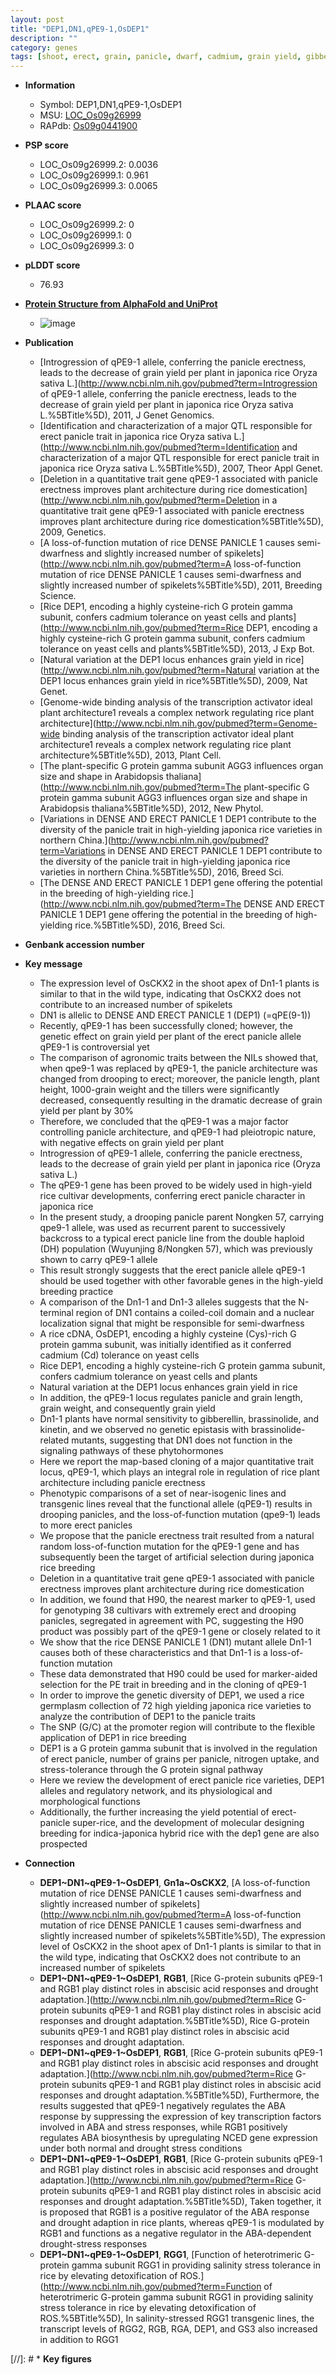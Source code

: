 ```yaml
---
layout: post
title: "DEP1,DN1,qPE9-1,OsDEP1"
description: ""
category: genes
tags: [shoot, erect, grain, panicle, dwarf, cadmium, grain yield, gibberellin, grain weight, panicle architecture, yield, spikelet, phytohormone, architecture, breeding, height, domestication, grain length, tiller, nitrogen, development, grains per panicle]
---
```


* **Information**  
    + Symbol: DEP1,DN1,qPE9-1,OsDEP1  
    + MSU: [LOC_Os09g26999](http://rice.plantbiology.msu.edu/cgi-bin/ORF_infopage.cgi?orf=LOC_Os09g26999)  
    + RAPdb: [Os09g0441900](http://rapdb.dna.affrc.go.jp/viewer/gbrowse_details/irgsp1?name=Os09g0441900)  

* **PSP score**  
    + LOC_Os09g26999.2: 0.0036 
    + LOC_Os09g26999.1: 0.961 
    + LOC_Os09g26999.3: 0.0065 

* **PLAAC score**  
    + LOC_Os09g26999.2: 0 
    + LOC_Os09g26999.1: 0 
    + LOC_Os09g26999.3: 0 

* **pLDDT score**
    + 76.93

* **[Protein Structure from AlphaFold and UniProt](https://www.uniprot.org/uniprotkb/A0A0P0XNP8/entry#structure)**
    + ![image](https://ricepsp.github.io/images/A/AF-A0A0P0XNP8-F1.png)

* **Publication**  
    + [Introgression of qPE9-1 allele, conferring the panicle erectness, leads to the decrease of grain yield per plant in japonica rice Oryza sativa L.](http://www.ncbi.nlm.nih.gov/pubmed?term=Introgression of qPE9-1 allele, conferring the panicle erectness, leads to the decrease of grain yield per plant in japonica rice Oryza sativa L.%5BTitle%5D), 2011, J Genet Genomics.
    + [Identification and characterization of a major QTL responsible for erect panicle trait in japonica rice Oryza sativa L.](http://www.ncbi.nlm.nih.gov/pubmed?term=Identification and characterization of a major QTL responsible for erect panicle trait in japonica rice Oryza sativa L.%5BTitle%5D), 2007, Theor Appl Genet.
    + [Deletion in a quantitative trait gene qPE9-1 associated with panicle erectness improves plant architecture during rice domestication](http://www.ncbi.nlm.nih.gov/pubmed?term=Deletion in a quantitative trait gene qPE9-1 associated with panicle erectness improves plant architecture during rice domestication%5BTitle%5D), 2009, Genetics.
    + [A loss-of-function mutation of rice DENSE PANICLE 1 causes semi-dwarfness and slightly increased number of spikelets](http://www.ncbi.nlm.nih.gov/pubmed?term=A loss-of-function mutation of rice DENSE PANICLE 1 causes semi-dwarfness and slightly increased number of spikelets%5BTitle%5D), 2011, Breeding Science.
    + [Rice DEP1, encoding a highly cysteine-rich G protein gamma subunit, confers cadmium tolerance on yeast cells and plants](http://www.ncbi.nlm.nih.gov/pubmed?term=Rice DEP1, encoding a highly cysteine-rich G protein gamma subunit, confers cadmium tolerance on yeast cells and plants%5BTitle%5D), 2013, J Exp Bot.
    + [Natural variation at the DEP1 locus enhances grain yield in rice](http://www.ncbi.nlm.nih.gov/pubmed?term=Natural variation at the DEP1 locus enhances grain yield in rice%5BTitle%5D), 2009, Nat Genet.
    + [Genome-wide binding analysis of the transcription activator ideal plant architecture1 reveals a complex network regulating rice plant architecture](http://www.ncbi.nlm.nih.gov/pubmed?term=Genome-wide binding analysis of the transcription activator ideal plant architecture1 reveals a complex network regulating rice plant architecture%5BTitle%5D), 2013, Plant Cell.
    + [The plant-specific G protein gamma subunit AGG3 influences organ size and shape in Arabidopsis thaliana](http://www.ncbi.nlm.nih.gov/pubmed?term=The plant-specific G protein gamma subunit AGG3 influences organ size and shape in Arabidopsis thaliana%5BTitle%5D), 2012, New Phytol.
    + [Variations in DENSE AND ERECT PANICLE 1 DEP1 contribute to the diversity of the panicle trait in high-yielding japonica rice varieties in northern China.](http://www.ncbi.nlm.nih.gov/pubmed?term=Variations in DENSE AND ERECT PANICLE 1 DEP1 contribute to the diversity of the panicle trait in high-yielding japonica rice varieties in northern China.%5BTitle%5D), 2016, Breed Sci.
    + [The DENSE AND ERECT PANICLE 1 DEP1 gene offering the potential in the breeding of high-yielding rice.](http://www.ncbi.nlm.nih.gov/pubmed?term=The DENSE AND ERECT PANICLE 1 DEP1 gene offering the potential in the breeding of high-yielding rice.%5BTitle%5D), 2016, Breed Sci.

* **Genbank accession number**  

* **Key message**  
    + The expression level of OsCKX2 in the shoot apex of Dn1-1 plants is similar to that in the wild type, indicating that OsCKX2 does not contribute to an increased number of spikelets
    + DN1 is allelic to DENSE AND ERECT PANICLE 1 (DEP1) (=qPE(9-1))
    + Recently, qPE9-1 has been successfully cloned; however, the genetic effect on grain yield per plant of the erect panicle allele qPE9-1 is controversial yet
    + The comparison of agronomic traits between the NILs showed that, when qpe9-1 was replaced by qPE9-1, the panicle architecture was changed from drooping to erect; moreover, the panicle length, plant height, 1000-grain weight and the tillers were significantly decreased, consequently resulting in the dramatic decrease of grain yield per plant by 30%
    + Therefore, we concluded that the qPE9-1 was a major factor controlling panicle architecture, and qPE9-1 had pleiotropic nature, with negative effects on grain yield per plant
    + Introgression of qPE9-1 allele, conferring the panicle erectness, leads to the decrease of grain yield per plant in japonica rice (Oryza sativa L.)
    + The qPE9-1 gene has been proved to be widely used in high-yield rice cultivar developments, conferring erect panicle character in japonica rice
    + In the present study, a drooping panicle parent Nongken 57, carrying qpe9-1 allele, was used as recurrent parent to successively backcross to a typical erect panicle line from the double haploid (DH) population (Wuyunjing 8/Nongken 57), which was previously shown to carry qPE9-1 allele
    + This result strongly suggests that the erect panicle allele qPE9-1 should be used together with other favorable genes in the high-yield breeding practice
    + A comparison of the Dn1-1 and Dn1-3 alleles suggests that the N-terminal region of DN1 contains a coiled-coil domain and a nuclear localization signal that might be responsible for semi-dwarfness
    + A rice cDNA, OsDEP1, encoding a highly cysteine (Cys)-rich G protein gamma subunit, was initially identified as it conferred cadmium (Cd) tolerance on yeast cells
    + Rice DEP1, encoding a highly cysteine-rich G protein gamma subunit, confers cadmium tolerance on yeast cells and plants
    + Natural variation at the DEP1 locus enhances grain yield in rice
    + In addition, the qPE9-1 locus regulates panicle and grain length, grain weight, and consequently grain yield
    + Dn1-1 plants have normal sensitivity to gibberellin, brassinolide, and kinetin, and we observed no genetic epistasis with brassinolide-related mutants, suggesting that DN1 does not function in the signaling pathways of these phytohormones
    + Here we report the map-based cloning of a major quantitative trait locus, qPE9-1, which plays an integral role in regulation of rice plant architecture including panicle erectness
    + Phenotypic comparisons of a set of near-isogenic lines and transgenic lines reveal that the functional allele (qPE9-1) results in drooping panicles, and the loss-of-function mutation (qpe9-1) leads to more erect panicles
    + We propose that the panicle erectness trait resulted from a natural random loss-of-function mutation for the qPE9-1 gene and has subsequently been the target of artificial selection during japonica rice breeding
    + Deletion in a quantitative trait gene qPE9-1 associated with panicle erectness improves plant architecture during rice domestication
    + In addition, we found that H90, the nearest marker to qPE9-1, used for genotyping 38 cultivars with extremely erect and drooping panicles, segregated in agreement with PC, suggesting the H90 product was possibly part of the qPE9-1 gene or closely related to it
    + We show that the rice DENSE PANICLE 1 (DN1) mutant allele Dn1-1 causes both of these characteristics and that Dn1-1 is a loss-of-function mutation
    + These data demonstrated that H90 could be used for marker-aided selection for the PE trait in breeding and in the cloning of qPE9-1
    + In order to improve the genetic diversity of DEP1, we used a rice germplasm collection of 72 high yielding japonica rice varieties to analyze the contribution of DEP1 to the panicle traits
    + The SNP (G/C) at the promoter region will contribute to the flexible application of DEP1 in rice breeding
    + DEP1 is a G protein gamma subunit that is involved in the regulation of erect panicle, number of grains per panicle, nitrogen uptake, and stress-tolerance through the G protein signal pathway
    + Here we review the development of erect panicle rice varieties, DEP1 alleles and regulatory network, and its physiological and morphological functions
    + Additionally, the further increasing the yield potential of erect-panicle super-rice, and the development of molecular designing breeding for indica-japonica hybrid rice with the dep1 gene are also prospected

* **Connection**  
    + __DEP1~DN1~qPE9-1~OsDEP1__, __Gn1a~OsCKX2__, [A loss-of-function mutation of rice DENSE PANICLE 1 causes semi-dwarfness and slightly increased number of spikelets](http://www.ncbi.nlm.nih.gov/pubmed?term=A loss-of-function mutation of rice DENSE PANICLE 1 causes semi-dwarfness and slightly increased number of spikelets%5BTitle%5D), The expression level of OsCKX2 in the shoot apex of Dn1-1 plants is similar to that in the wild type, indicating that OsCKX2 does not contribute to an increased number of spikelets
    + __DEP1~DN1~qPE9-1~OsDEP1__, __RGB1__, [Rice G-protein subunits qPE9-1 and RGB1 play distinct roles in abscisic acid responses and drought adaptation.](http://www.ncbi.nlm.nih.gov/pubmed?term=Rice G-protein subunits qPE9-1 and RGB1 play distinct roles in abscisic acid responses and drought adaptation.%5BTitle%5D), Rice G-protein subunits qPE9-1 and RGB1 play distinct roles in abscisic acid responses and drought adaptation.
    + __DEP1~DN1~qPE9-1~OsDEP1__, __RGB1__, [Rice G-protein subunits qPE9-1 and RGB1 play distinct roles in abscisic acid responses and drought adaptation.](http://www.ncbi.nlm.nih.gov/pubmed?term=Rice G-protein subunits qPE9-1 and RGB1 play distinct roles in abscisic acid responses and drought adaptation.%5BTitle%5D), Furthermore, the results suggested that qPE9-1 negatively regulates the ABA response by suppressing the expression of key transcription factors involved in ABA and stress responses, while RGB1 positively regulates ABA biosynthesis by upregulating NCED gene expression under both normal and drought stress conditions
    + __DEP1~DN1~qPE9-1~OsDEP1__, __RGB1__, [Rice G-protein subunits qPE9-1 and RGB1 play distinct roles in abscisic acid responses and drought adaptation.](http://www.ncbi.nlm.nih.gov/pubmed?term=Rice G-protein subunits qPE9-1 and RGB1 play distinct roles in abscisic acid responses and drought adaptation.%5BTitle%5D), Taken together, it is proposed that RGB1 is a positive regulator of the ABA response and drought adaption in rice plants, whereas qPE9-1 is modulated by RGB1 and functions as a negative regulator in the ABA-dependent drought-stress responses
    + __DEP1~DN1~qPE9-1~OsDEP1__, __RGG1__, [Function of heterotrimeric G-protein gamma subunit RGG1 in providing salinity stress tolerance in rice by elevating detoxification of ROS.](http://www.ncbi.nlm.nih.gov/pubmed?term=Function of heterotrimeric G-protein gamma subunit RGG1 in providing salinity stress tolerance in rice by elevating detoxification of ROS.%5BTitle%5D), In salinity-stressed RGG1 transgenic lines, the transcript levels of RGG2, RGB, RGA, DEP1, and GS3 also increased in addition to RGG1

[//]: # * **Key figures**  


